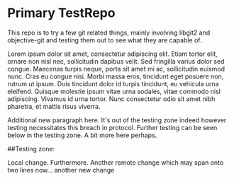 Primary TestRepo
========

This repo is to try a few git related things, mainly involving libgit2 and objective-git and testing them out to see what they are capable of.

Lorem ipsum dolor sit amet, consectetur adipiscing elit. Etiam tortor elit, ornare non nisl nec, sollicitudin dapibus velit. Sed fringilla varius dolor sed congue. Maecenas turpis neque, porta sit amet mi ac, sollicitudin euismod nunc. Cras eu congue nisi. Morbi massa eros, tincidunt eget posuere non, rutrum ut ipsum. Duis tincidunt dolor id turpis tincidunt, eu vehicula urna eleifend. Quisque molestie ipsum vitae urna sodales, vitae commodo nisl adipiscing. Vivamus id urna tortor. Nunc consectetur odio sit amet nibh pharetra, et mattis risus viverra.

Additional new paragraph here. It's out of the testing zone indeed however testing necessitates this breach in protocol. Further testing can be seen below in the testing zone. A bit more here perhaps.

##Testing zone:

Local change. Furthermore. Another remote change which may span onto two lines now... another new change
